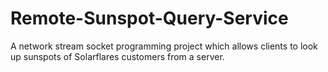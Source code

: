 # Remote-Sunspot-Query-Service
A network stream socket programming project which allows clients to look up sunspots of Solarflares customers from a server.
